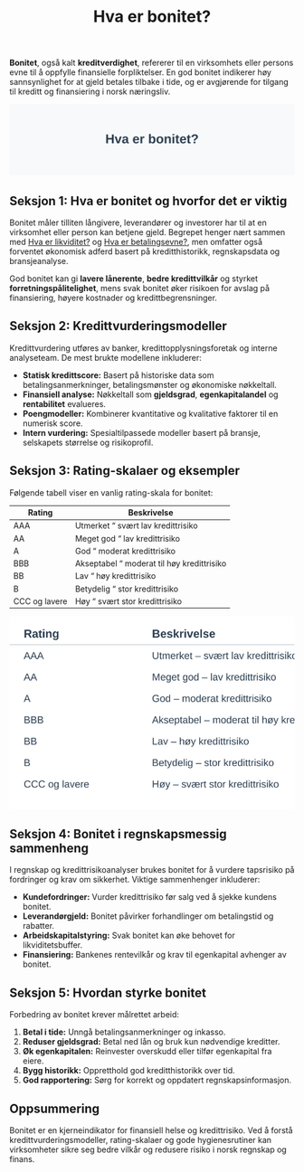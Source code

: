 ﻿---
title: "Hva er bonitet?"
meta_title: "Hva er bonitet?"
meta_description: '**Bonitet**, også kalt **kreditverdighet**, refererer til en virksomhets eller persons evne til å oppfylle finansielle forpliktelser. En god bonitet indikerer...'
slug: hva-er-bonitet
type: blog
layout: pages/single
---

**Bonitet**, også kalt **kreditverdighet**, refererer til en virksomhets eller persons evne til å oppfylle finansielle forpliktelser. En god bonitet indikerer høy sannsynlighet for at gjeld betales tilbake i tide, og er avgjørende for tilgang til kreditt og finansiering i norsk næringsliv.

![Hva er bonitet?](hva-er-bonitet-image.svg)

## Seksjon 1: Hva er bonitet og hvorfor det er viktig

Bonitet måler tilliten långivere, leverandører og investorer har til at en virksomhet eller person kan betjene gjeld. Begrepet henger nært sammen med [Hva er likviditet?](/blogs/regnskap/hva-er-likviditet "Hva er Likviditet? Komplett Guide til Likviditetsstyring og Analyse") og [Hva er betalingsevne?](/blogs/regnskap/hva-er-betalingsevne "Hva er Betalingsevne? En Komplett Guide til Likviditet og Soliditet"), men omfatter også forventet økonomisk adferd basert på kreditthistorikk, regnskapsdata og bransjeanalyse.

God bonitet kan gi **lavere lånerente**, **bedre kredittvilkår** og styrket **forretningspålitelighet**, mens svak bonitet øker risikoen for avslag på finansiering, høyere kostnader og kredittbegrensninger.

## Seksjon 2: Kredittvurderingsmodeller

Kredittvurdering utføres av banker, kredittopplysningsforetak og interne analyseteam. De mest brukte modellene inkluderer:

* **Statisk kredittscore:** Basert på historiske data som betalingsanmerkninger, betalingsmønster og økonomiske nøkkeltall.
* **Finansiell analyse:** Nøkkeltall som **gjeldsgrad**, **egenkapitalandel** og **rentabilitet** evalueres.
* **Poengmodeller:** Kombinerer kvantitative og kvalitative faktorer til en numerisk score.
* **Intern vurdering:** Spesialtilpassede modeller basert på bransje, selskapets størrelse og risikoprofil.

## Seksjon 3: Rating-skalaer og eksempler

Følgende tabell viser en vanlig rating-skala for bonitet:

| Rating | Beskrivelse |
| ------ | ----------- |
| AAA    | Utmerket “ svært lav kredittrisiko |
| AA     | Meget god “ lav kredittrisiko |
| A      | God “ moderat kredittrisiko |
| BBB    | Akseptabel “ moderat til høy kredittrisiko |
| BB     | Lav “ høy kredittrisiko |
| B      | Betydelig “ stor kredittrisiko |
| CCC og lavere | Høy “ svært stor kredittrisiko |

![Rating-skala for kredittvurdering](bonitet-rating-scale.svg)

## Seksjon 4: Bonitet i regnskapsmessig sammenheng

I regnskap og kredittrisikoanalyser brukes bonitet for å vurdere tapsrisiko på fordringer og krav om sikkerhet. Viktige sammenhenger inkluderer:

* **Kundefordringer:** Vurder kredittrisiko før salg ved å sjekke kundens bonitet.
* **Leverandørgjeld:** Bonitet påvirker forhandlinger om betalingstid og rabatter.
* **Arbeidskapitalstyring:** Svak bonitet kan øke behovet for likviditetsbuffer.
* **Finansiering:** Bankenes rentevilkår og krav til egenkapital avhenger av bonitet.

## Seksjon 5: Hvordan styrke bonitet

Forbedring av bonitet krever målrettet arbeid:

1. **Betal i tide:** Unngå betalingsanmerkninger og inkasso.
2. **Reduser gjeldsgrad:** Betal ned lån og bruk kun nødvendige kreditter.
3. **Øk egenkapitalen:** Reinvester overskudd eller tilfør egenkapital fra eiere.
4. **Bygg historikk:** Oppretthold god kreditthistorikk over tid.
5. **God rapportering:** Sørg for korrekt og oppdatert regnskapsinformasjon.

## Oppsummering

Bonitet er en kjerneindikator for finansiell helse og kredittrisiko. Ved å forstå kredittvurderingsmodeller, rating-skalaer og gode hygienesrutiner kan virksomheter sikre seg bedre vilkår og redusere risiko i norsk regnskap og finans.











